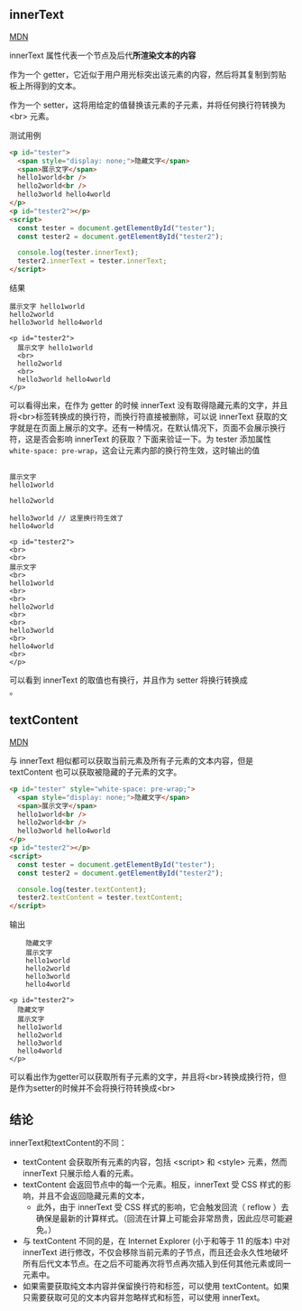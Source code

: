 ## innerText

[MDN](https://developer.mozilla.org/zh-CN/docs/Web/API/HTMLElement/innerText)

innerText 属性代表一个节点及后代**所渲染文本的内容**

作为一个 getter，它近似于用户用光标突出该元素的内容，然后将其复制到剪贴板上所得到的文本。

作为一个 setter，这将用给定的值替换该元素的子元素，并将任何换行符转换为 \<br> 元素。

测试用例

```html
<p id="tester">
  <span style="display: none;">隐藏文字</span>
  <span>展示文字</span>
  hello1world<br />
  hello2world<br />
  hello3world hello4world
</p>
<p id="tester2"></p>
<script>
  const tester = document.getElementById("tester");
  const tester2 = document.getElementById("tester2");

  console.log(tester.innerText);
  tester2.innerText = tester.innerText;
</script>
```

结果

```
展示文字 hello1world
hello2world
hello3world hello4world

<p id="tester2">
  展示文字 hello1world
  <br>
  hello2world
  <br>
  hello3world hello4world
</p>
```

可以看得出来，在作为 getter 的时候 innerText 没有取得隐藏元素的文字，并且将\<br>标签转换成的换行符，而换行符直接被删除，可以说 innerText 获取的文字就是在页面上展示的文字。还有一种情况，在默认情况下，页面不会展示换行符，这是否会影响 innerText 的获取？下面来验证一下。为 tester 添加属性`white-space: pre-wrap`，这会让元素内部的换行符生效，这时输出的值

```

展示文字
hello1world

hello2world

hello3world // 这里换行符生效了
hello4world

<p id="tester2">
<br>
<br>
展示文字
<br>
hello1world
<br>
<br>
hello2world
<br>
<br>
hello3world
<br>
hello4world
<br>
</p>
```

可以看到 innerText 的取值也有换行，并且作为 setter 将换行转换成<br>。

## textContent

[MDN](https://developer.mozilla.org/zh-CN/docs/Web/API/Node/textContent)

与 innerText 相似都可以获取当前元素及所有子元素的文本内容，但是 textContent 也可以获取被隐藏的子元素的文字。

```html
<p id="tester" style="white-space: pre-wrap;">
  <span style="display: none;">隐藏文字</span>
  <span>展示文字</span>
  hello1world<br />
  hello2world<br />
  hello3world hello4world
</p>
<p id="tester2"></p>
<script>
  const tester = document.getElementById("tester");
  const tester2 = document.getElementById("tester2");

  console.log(tester.textContent);
  tester2.textContent = tester.textContent;
</script>
```

输出

```
    隐藏文字
    展示文字
    hello1world
    hello2world
    hello3world
    hello4world

<p id="tester2">
  隐藏文字
  展示文字
  hello1world
  hello2world
  hello3world
  hello4world
</p>
```

可以看出作为getter可以获取所有子元素的文字，并且将\<br>转换成换行符，但是作为setter的时候并不会将换行符转换成\<br>

## 结论
innerText和textContent的不同：

- textContent 会获取所有元素的内容，包括 \<script> 和 \<style> 元素，然而 innerText 只展示给人看的元素。
- textContent 会返回节点中的每一个元素。相反，innerText 受 CSS 样式的影响，并且不会返回隐藏元素的文本，
  - 此外，由于 innerText 受 CSS 样式的影响，它会触发回流（ reflow ）去确保是最新的计算样式。（回流在计算上可能会非常昂贵，因此应尽可能避免。）
- 与 textContent 不同的是，在 Internet Explorer (小于和等于 11 的版本) 中对 innerText 进行修改，不仅会移除当前元素的子节点，而且还会永久性地破坏所有后代文本节点。在之后不可能再次将节点再次插入到任何其他元素或同一元素中。
- 如果需要获取纯文本内容并保留换行符和标签，可以使用 textContent。如果只需要获取可见的文本内容并忽略样式和标签，可以使用 innerText。
